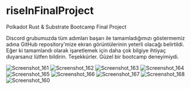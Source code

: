 # riseInFinalProject
Polkadot Rust &amp; Substrate Bootcamp Final Project

Discord grubumuzda tüm adımları başarı ile tamamladığımızı göstermemiz adına GitHub repository'mize ekran görüntülerinin yeterli olacağı belirtildi. Eğer ki tamamlandı olarak işaretlemek için daha çok bilgiye ihtiyaç duyarsanız lütfen bildirin. Teşekkürler. Güzel bir bootcamp deneyimiydi.

![Screenshot_161](https://github.com/zorbeytorunoglu/riseInFinalProject/assets/6390409/a8f631e4-ce13-4fb6-8025-50c5df430b6f)
![Screenshot_162](https://github.com/zorbeytorunoglu/riseInFinalProject/assets/6390409/b0720f5e-b5e9-4b00-bd35-6a18f1556cda)
![Screenshot_163](https://github.com/zorbeytorunoglu/riseInFinalProject/assets/6390409/b6e16482-2a27-4965-9a1b-542aac1e6ba7)
![Screenshot_164](https://github.com/zorbeytorunoglu/riseInFinalProject/assets/6390409/ea7e7c1d-268b-44d5-b074-37bfa666a3e5)
![Screenshot_165](https://github.com/zorbeytorunoglu/riseInFinalProject/assets/6390409/f79bc506-9e8b-4c5e-8071-62c8f5b4e3b8)
![Screenshot_166](https://github.com/zorbeytorunoglu/riseInFinalProject/assets/6390409/09d4c4b0-805b-4adb-b41f-b88f94d56204)
![Screenshot_167](https://github.com/zorbeytorunoglu/riseInFinalProject/assets/6390409/8587c5e5-b162-49aa-8bcf-4b5a1a240e0c)
![Screenshot_168](https://github.com/zorbeytorunoglu/riseInFinalProject/assets/6390409/5f4842ee-77c4-4dfc-8098-7c51fa708ea8)
![Screenshot_160](https://github.com/zorbeytorunoglu/riseInFinalProject/assets/6390409/69d68223-5a71-4454-97c3-ae6e9c5ef592)
